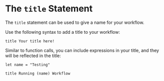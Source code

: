 # The `title` Statement

The `title` statement can be used to give a name for your workflow.

Use the following syntax to add a title to your workflow:

```
title Your title here!
```

Similar to function calls, you can include expressions in your title, and
they will be reflected in the title:

```
let name = "Testing"

title Running (name) Workflow
```

